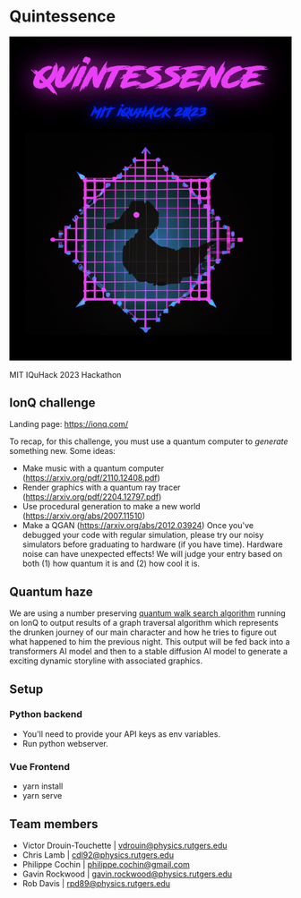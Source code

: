 # Quintessence

![This is an image](./assets/logo.png)

MIT IQuHack 2023 Hackathon

## IonQ challenge

Landing page: <https://ionq.com/>

To recap, for this challenge, you must use a quantum computer to *generate* something new.
Some ideas:

- Make music with a quantum computer (<https://arxiv.org/pdf/2110.12408.pdf>)
- Render graphics with a quantum ray tracer (<https://arxiv.org/pdf/2204.12797.pdf>)
- Use procedural generation to make a new world (<https://arxiv.org/abs/2007.11510>)
- Make a QGAN (<https://arxiv.org/abs/2012.03924>)
Once you've debugged your code with regular simulation, please try our noisy simulators before graduating to hardware (if you have time). Hardware noise can have unexpected effects!
We will judge your entry based on both (1) how quantum it is and (2) how cool it is.

## Quantum haze

We are using a number preserving [quantum walk search algorithm](https://qiskit.org/textbook/ch-algorithms/quantum-walk-search-algorithm.html) running on IonQ to output results of a graph traversal algorithm which represents the drunken journey of our main character and how he tries to figure out what happened to him the previous night.
This output will be fed back into a transformers AI model and then to a stable diffusion AI model to generate a exciting dynamic storyline with associated graphics.

## Setup

### Python backend

- You'll need to provide your API keys as env variables.
- Run python webserver.

### Vue Frontend

- yarn install
- yarn serve

## Team members

- Victor Drouin-Touchette | vdrouin@physics.rutgers.edu
- Chris Lamb | cdl92@physics.rutgers.edu
- Philippe Cochin | philippe.cochin@gmail.com
- Gavin Rockwood | gavin.rockwood@physics.rutgers.edu
- Rob Davis | rpd89@physics.rutgers.edu
